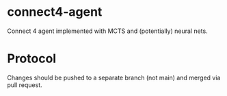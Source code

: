 # connect4-agent
Connect 4 agent implemented with MCTS and (potentially) neural nets.
# Protocol
Changes should be pushed to a separate branch (not main) and merged via pull request.
